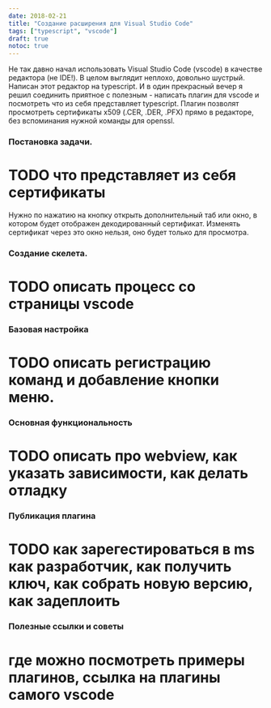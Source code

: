 ```yaml
---
date: 2018-02-21
title: "Создание расширения для Visual Studio Code"
tags: ["typescript", "vscode"]
draft: true
notoc: true
---
```


Не так давно начал использовать Visual Studio Code (vscode) в качестве редактора (не IDE!). В целом выглядит неплохо, довольно шустрый. Написан этот редактор на typescript. И в один прекрасный вечер я решил соединить приятное с полезным - написать плагин для vscode и посмотреть что из себя представляет typescript. Плагин позволят просмотреть сертификаты x509 (.CER, .DER, .PFX) прямо в редакторе, без вспоминания нужной команды для openssl.

<!--more-->

### Постановка задачи.

# TODO что представляет из себя сертификаты

Нужно по нажатию на кнопку открыть дополнительный таб или окно, в котором будет отображен декодированный сертификат. Изменять сертификат через это окно нельзя, оно будет только для просмотра.

### Создание скелета.

# TODO описать процесс со страницы vscode

### Базовая настройка

# TODO описать регистрацию команд и добавление кнопки меню.

### Основная функциональность

# TODO описать про webview, как указать зависимости, как делать отладку

### Публикация плагина

# TODO как зарегестироваться в ms как разработчик, как получить ключ, как собрать новую версию, как задеплоить

### Полезные ссылки и советы

# где можно посмотреть примеры плагинов, ссылка на плагины самого vscode
